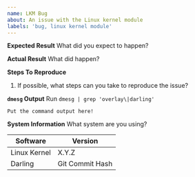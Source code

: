 ```yaml
---
name: LKM Bug
about: An issue with the Linux kernel module
labels: 'bug, linux kernel module'
---
```


**Expected Result**
What did you expect to happen?

**Actual Result**
What did happen?

**Steps To Reproduce**
1. If possible, what steps can you take to reproduce the issue?

**``dmesg`` Output**
Run ```dmesg | grep 'overlay\|darling'```
```
Put the command output here!
```

**System Information**
What system are you using?

| Software | Version |
| --- | --- |
| Linux Kernel | X.Y.Z |
| Darling | Git Commit Hash |
